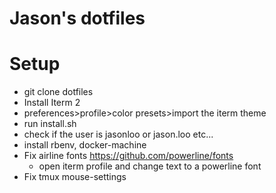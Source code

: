 # Jason's dotfiles

# Setup

- git clone dotfiles
- Install Iterm 2
- preferences>profile>color presets>import the iterm theme
- run install.sh
- check if the user is jasonloo or jason.loo etc...
- install rbenv, docker-machine
- Fix airline fonts https://github.com/powerline/fonts
  - open iterm profile and change text to a powerline font
- Fix tmux mouse-settings
